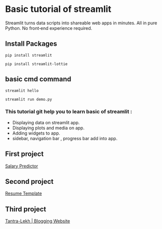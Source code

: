 # Basic tutorial of streamlit
Streamlit turns data scripts into shareable web apps in minutes. All in pure Python. No front‑end experience required.

## Install Packages
```
pip install streamlit
```
```
pip install streamlit-lottie
```

## basic cmd command
```
streamlit hello
```
```
streamlit run demo.py
```

### This tutorial git help you to learn basic of streamlit :
* Displaying data on streamlit app.
* Displaying plots and media on app.
* Adding widgets to app.
* sidebar, navigation bar , progress bar add into app. 

## First project 
[Salary Predictor](https://github.com/amogh9594/basic-of-streamlit/blob/main/app.py)

## Second project 
[Resume Template](https://github.com/amogh9594/personal-cv-streamlit-template)

## Third project 
[Tantra-Lekh | Blogging Website](https://github.com/amogh9594/Tantra-Lekh)
